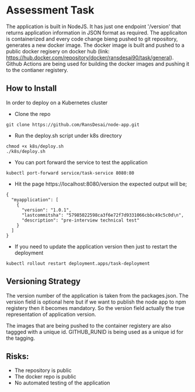# Assessment Task
The application is built in NodeJS. It has just one endpoint '/version' that returns application information in JSON format as required. The applicaiton is containerized and every code change bieng pushed to git repository, generates a new docker image. The docker image is built and pushed to a public docker regisery on docker hub (link: https://hub.docker.com/repository/docker/ransdesai90/task/general). Github Actions are being used for building the docker images and pushing it to the contianer registery. 

## How to Install

In order to deploy on a Kubernetes cluster

- Clone the repo
```
git clone https://github.com/RansDesai/node-app.git
```

- Run the deploy.sh script under k8s directory
```
chmod +x k8s/deploy.sh
./k8s/deploy.sh
```
- You can port forward the service to test the application
```
kubectl port-forward service/task-service 8080:80
```

- Hit the page https://localhost:8080/version the expected output will be;
```
{
  "myapplication": [
    {
      "version": "1.0.1",
      "lastcommitsha": "57985022598ca3f6e72f7d9331066cbbc49c5c0d\n",
      "description": "pre-interview technical test"
    }
  ]
}
```

- If you need to update the application version then just to restart the deployment
```
kubectl rollout restart deployment.apps/task-deployment
```


## Versioning Strategy
The version number of the application is taken from the packages.json. The version field is optional here but if we want to publish the node app to npm registery then it becomes mandatory. So the version field  actually the true representation of application version.

The images that are being pushed to the container registery are also taggged with a unique id. GITHUB_RUNID is being used as a unique id for the tagging. 


## Risks:
- The repository is public
- The docker repo is public
- No automated testing of the application
